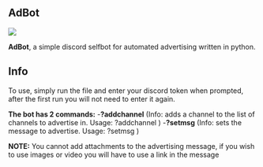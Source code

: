
## AdBot

![](https://cdn.discordapp.com/attachments/867675301521260575/890457582337134662/adbot.png)

**AdBot**, a simple discord selfbot for automated advertising written in python.

## Info

To use, simply run the file and enter your discord token when prompted, after the first run you will not need to enter it again.

**The bot has 2 commands:**
  -**?addchannel** (Info: adds a channel to the list of channels to advertise in. Usage: ?addchannel <channelid>)
  -**?setmsg** (Info: sets the message to advertise. Usage: ?setmsg <message>)
  
**NOTE:** You cannot add attachments to the advertising message, if you wish to use images or video you will have to use a link in the message
